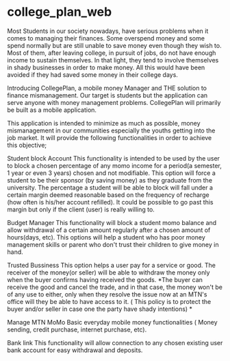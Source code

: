 # college_plan_web

Most Students in our society nowadays, have serious problems when it comes to managing their finances. Some overspend money and some spend normally but are still unable to save money even though they wish to. Most of them, after leaving college, in pursuit of jobs, do not have enough income to sustain themselves. In that light, they tend to involve themselves in shady businesses in order to make money. All this would have been avoided if they had saved some money in their college days.

Introducing CollegePlan, a mobile money Manager and THE solution to finance mismanagement. Our target is students but the application can serve anyone with money management problems. CollegePlan will primarily be built as a mobile application.

This application is intended to minimize as much as possible, money mismanagement in our communities especially the youths getting into the job market. It will provide the following functionalities in order to achieve this objective;

Student block Account This functionality is intended to be used by the user to block a chosen percentage of any momo income for a period(a semester, 1 year or even 3 years) chosen and not modifiable. This option will force a student to be their sponsor (by saving money) as they graduate from the university. The percentage a student will be able to block will fall under a certain margin deemed reasonable based on the frequency of recharge (how often is his/her account refilled). It could be possible to go past this margin but only if the client (user) is really willing to.

Budget Manager This functionality will block a student momo balance and allow withdrawal of a certain amount regularly after a chosen amount of hours(days, etc). This options will help a student who has poor money management skills or parent who don't trust their children to give money in hand.

Trusted Bussiness This option helps a user pay for a service or good. The receiver of the money(or seller) will be able to withdraw the money only when the buyer confirms having received the goods. *The buyer can receive the good and cancel the trade, and in that case, the money won't be of any use to either, only when they resolve the issue now at an MTN's office will they be able to have access to it. ( This policy is to protect the buyer and/or seller in case one the party have shady intentions) *

Manage MTN MoMo Basic everyday mobile money functionalities ( Money sending, credit purchase, internet purchase, etc).

Bank link This functionality will allow connection to any chosen existing user bank account for easy withdrawal and deposits.
